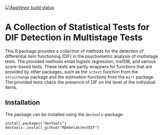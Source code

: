   <!-- badges: start -->
  [![AppVeyor build status](https://ci.appveyor.com/api/projects/status/github/RDebelak/mstDIF?branch=master&svg=true)](https://ci.appveyor.com/project/RDebelak/mstDIF)
  <!-- badges: end -->

# A Collection of Statistical Tests for DIF Detection in Multistage Tests

This R package provides a collection of methods for the detection of differential item functioning (DIF) in the psychometric analysis of multistage tests. The provided methods entail logistic regression, mstSIB, and various score-based tests. These tests are partly wrappers for functions that are provided by other packages, such as the `sctest` function from the `strucchange` package and the estimation functions from the `mirt` package. The provided tests check the presence of DIF on the level of the individual items. 

## Installation


The package can be installed using the `devtools`-package:

```
install.packages("devtools")
devtools::install_github("RDebelak/mstDIF")
```